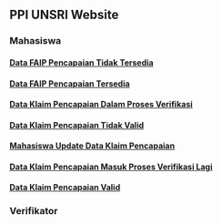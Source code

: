 ## PPI UNSRI Website

### Mahasiswa

#### [Data FAIP Pencapaian Tidak Tersedia](https://sriwijaya-techno.github.io/ppiUnsri/mahasiswa/html/unavailable/index.html)

#### [Data FAIP Pencapaian Tersedia](https://sriwijaya-techno.github.io/ppiUnsri/mahasiswa/html/index.html)

#### [Data Klaim Pencapaian Dalam Proses Verifikasi](https://sriwijaya-techno.github.io/ppiUnsri/mahasiswa/html/onverification/index.html)

#### [Data Klaim Pencapaian Tidak Valid](https://sriwijaya-techno.github.io/ppiUnsri/mahasiswa/html/invalid/index.html)

#### [Mahasiswa Update Data Klaim Pencapaian](https://sriwijaya-techno.github.io/ppiUnsri/mahasiswa/html/update/index.html)

#### [Data Klaim Pencapaian Masuk Proses Verifikasi Lagi](https://sriwijaya-techno.github.io/ppiUnsri/mahasiswa/html/onverification2/index.html)

#### [Data Klaim Pencapaian Valid](https://sriwijaya-techno.github.io/ppiUnsri/mahasiswa/html/valid/index.html)

### Verifikator
